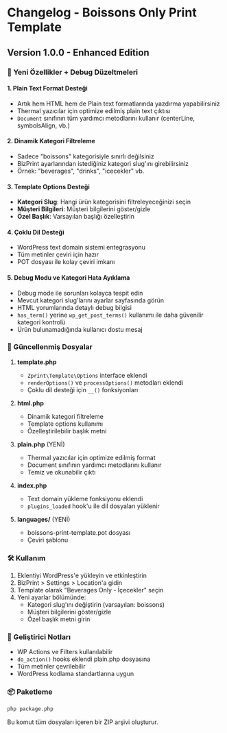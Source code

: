 # Changelog - Boissons Only Print Template

## Version 1.0.0 - Enhanced Edition

### 🚀 Yeni Özellikler + Debug Düzeltmeleri

#### 1. **Plain Text Format Desteği**
- Artık hem HTML hem de Plain text formatlarında yazdırma yapabilirsiniz
- Thermal yazıcılar için optimize edilmiş plain text çıktısı
- `Document` sınıfının tüm yardımcı metodlarını kullanır (centerLine, symbolsAlign, vb.)

#### 2. **Dinamik Kategori Filtreleme**
- Sadece "boissons" kategorisiyle sınırlı değilsiniz
- BizPrint ayarlarından istediğiniz kategori slug'ını girebilirsiniz
- Örnek: "beverages", "drinks", "icecekler" vb.

#### 3. **Template Options Desteği**
- **Kategori Slug**: Hangi ürün kategorisini filtreleyeceğinizi seçin
- **Müşteri Bilgileri**: Müşteri bilgilerini göster/gizle
- **Özel Başlık**: Varsayılan başlığı özelleştirin

#### 4. **Çoklu Dil Desteği**
- WordPress text domain sistemi entegrasyonu
- Tüm metinler çeviri için hazır
- POT dosyası ile kolay çeviri imkanı

#### 5. **Debug Modu ve Kategori Hata Ayıklama**
- Debug mode ile sorunları kolayca tespit edin
- Mevcut kategori slug'larını ayarlar sayfasında görün
- HTML yorumlarında detaylı debug bilgisi
- `has_term()` yerine `wp_get_post_terms()` kullanımı ile daha güvenilir kategori kontrolü
- Ürün bulunamadığında kullanıcı dostu mesaj

### 📝 Güncellenmiş Dosyalar

1. **template.php**
   - `Zprint\Template\Options` interface eklendi
   - `renderOptions()` ve `processOptions()` metodları eklendi
   - Çoklu dil desteği için `__()` fonksiyonları

2. **html.php**
   - Dinamik kategori filtreleme
   - Template options kullanımı
   - Özelleştirilebilir başlık metni

3. **plain.php** (YENİ)
   - Thermal yazıcılar için optimize edilmiş format
   - Document sınıfının yardımcı metodlarını kullanır
   - Temiz ve okunabilir çıktı

4. **index.php**
   - Text domain yükleme fonksiyonu eklendi
   - `plugins_loaded` hook'u ile dil dosyaları yüklenir

5. **languages/** (YENİ)
   - boissons-print-template.pot dosyası
   - Çeviri şablonu

### 🛠️ Kullanım

1. Eklentiyi WordPress'e yükleyin ve etkinleştirin
2. BizPrint > Settings > Location'a gidin
3. Template olarak "Beverages Only - İçecekler" seçin
4. Yeni ayarlar bölümünde:
   - Kategori slug'ını değiştirin (varsayılan: boissons)
   - Müşteri bilgilerini göster/gizle
   - Özel başlık metni girin

### 🔧 Geliştirici Notları

- WP Actions ve Filters kullanılabilir
- `do_action()` hooks eklendi plain.php dosyasına
- Tüm metinler çevrilebilir
- WordPress kodlama standartlarına uygun

### 📦 Paketleme

```bash
php package.php
```

Bu komut tüm dosyaları içeren bir ZIP arşivi oluşturur.
